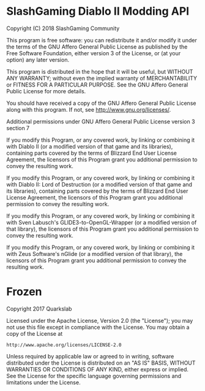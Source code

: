 # SlashGaming Diablo II Modding API
Copyright (C) 2018  SlashGaming Community

This program is free software: you can redistribute it and/or modify
it under the terms of the GNU Affero General Public License as published
by the Free Software Foundation, either version 3 of the License, or
(at your option) any later version.

This program is distributed in the hope that it will be useful,
but WITHOUT ANY WARRANTY; without even the implied warranty of
MERCHANTABILITY or FITNESS FOR A PARTICULAR PURPOSE.  See the
GNU Affero General Public License for more details.

You should have received a copy of the GNU Affero General Public License
along with this program.  If not, see <http://www.gnu.org/licenses/>.

Additional permissions under GNU Affero General Public License version 3
section 7

If you modify this Program, or any covered work, by linking or combining
it with Diablo II (or a modified version of that game and its
libraries), containing parts covered by the terms of Blizzard End User
License Agreement, the licensors of this Program grant you additional
permission to convey the resulting work.

If you modify this Program, or any covered work, by linking or combining
it with Diablo II: Lord of Destruction (or a modified version of that
game and its libraries), containing parts covered by the terms of
Blizzard End User License Agreement, the licensors of this Program grant
you additional permission to convey the resulting work.

If you modify this Program, or any covered work, by linking or combining
it with Sven Labusch's GLIDE3-to-OpenGL-Wrapper (or a modified version
of that library), the licensors of this Program grant you additional
permission to convey the resulting work.

If you modify this Program, or any covered work, by linking or combining
it with Zeus Software's nGlide (or a modified version of that library),
the licensors of this Program grant you additional permission to convey
the resulting work.

# Frozen
Copyright 2017 Quarkslab

Licensed under the Apache License, Version 2.0 (the "License");
you may not use this file except in compliance with the License.
You may obtain a copy of the License at

    http://www.apache.org/licenses/LICENSE-2.0

Unless required by applicable law or agreed to in writing, software
distributed under the License is distributed on an "AS IS" BASIS,
WITHOUT WARRANTIES OR CONDITIONS OF ANY KIND, either express or implied.
See the License for the specific language governing permissions and
limitations under the License.

